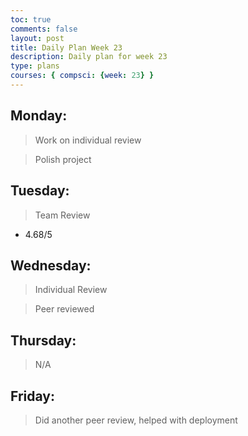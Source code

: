 ```yaml
---
toc: true
comments: false
layout: post
title: Daily Plan Week 23
description: Daily plan for week 23
type: plans
courses: { compsci: {week: 23} }
---
```


## Monday:
> Work on individual review

> Polish project

## Tuesday:
> Team Review
- 4.68/5

## Wednesday:
> Individual Review

> Peer reviewed

## Thursday:
> N/A

## Friday:
> Did another peer review, helped with deployment
